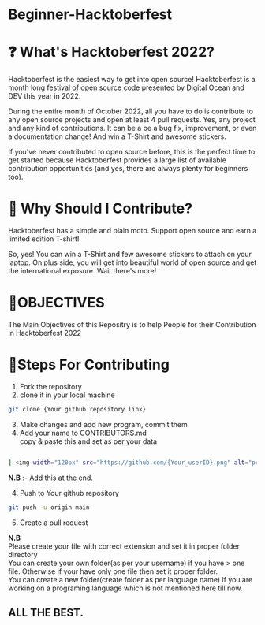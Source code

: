 
# Beginner-Hacktoberfest

# ❓ What's Hacktoberfest 2022?
Hacktoberfest is the easiest way to get into open source! Hacktoberfest is a month long festival of open source code presented by Digital Ocean and DEV this year in 2022.

During the entire month of October 2022, all you have to do is contribute to any open source projects and open at least 4 pull requests. Yes, any project and any kind of contributions. It can be a be a bug fix, improvement, or even a documentation change! And win a T-Shirt and awesome stickers.

If you’ve never contributed to open source before, this is the perfect time to get started because Hacktoberfest provides a large list of available contribution opportunities (and yes, there are always plenty for beginners too).

 # 👕 Why Should I Contribute?
 Hacktoberfest has a simple and plain moto.
 Support open source and earn a limited edition T-shirt!

So, yes! You can win a T-Shirt and few awesome stickers to attach on your laptop. On plus side, you will get into beautiful world of open source and get the international exposure.
Wait there's more!

# 🎯OBJECTIVES
The Main Objectives of this Repositry is to help People for their Contribution in Hacktoberfest 2022

# 👟Steps For Contributing
<!-- 1. $ cd projects/my-project
2. $ git init
3. $ git add.
4. $ git commit -m "Initial commit"
5. $ git remote add origin
6. $ git push origin master -->
1. Fork the repository
2. clone it in your local machine

```bash
git clone {Your github repository link}
```

3. Make changes and add new program, commit them
4. Add your name to CONTRIBUTORS.md <br>copy & paste this and set as per your data

```bash

| <img width="120px" src="https://github.com/{Your_userID}.png" alt="profile-picture"> | {Your Name} | {About yourself} | {Your country} | [Github link](Your Github link) |

```
**N.B** :- Add this at the end.

4. Push to Your github repository

```bash
git push -u origin main
```
5. Create a pull request


**N.B** <br>
Please create your file with correct extension and set it in proper folder directory<br>
You can create your own folder(as per your username) if you have > one file. Otherwise if your have only one file then set it proper folder.<br>
You can create a new folder(create folder as per language name) if you are working on a programing language which is not mentioned here till now.

## ALL THE BEST.
